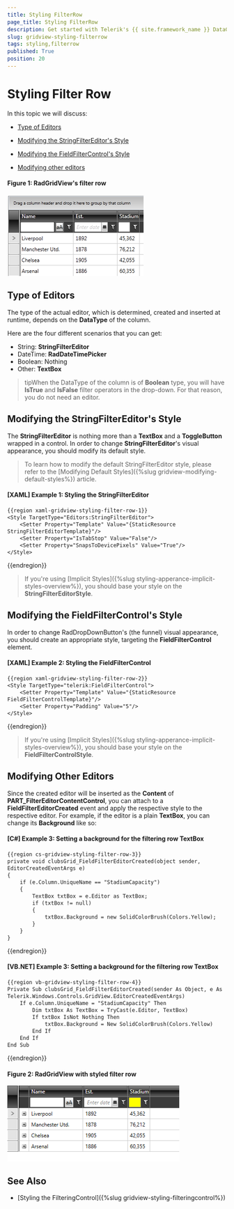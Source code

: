 ```yaml
---
title: Styling FilterRow
page_title: Styling FilterRow
description: Get started with Telerik's {{ site.framework_name }} DataGrid and learn how to style the FilterRow element.
slug: gridview-styling-filterrow
tags: styling,filterrow
published: True
position: 20
---
```


# Styling Filter Row

In this topic we will discuss:

* [Type of Editors](#type-of-editors)

* [Modifying the StringFilterEditor's Style](#modifying-the-strinfiltereditors-style)

* [Modifying the FieldFilterControl's Style](#modifying-the-fieldfiltercontrols-style)

* [Modifying other editors](#modifying-other-editors)

#### __Figure 1: RadGridView's filter row__

![Telerik {{ site.framework_name }} DataGrid Styles and Templates Styling FilterRow 01](images/RadGridView_Styles_and_Templates_Styling_FilterRow_01.PNG)

## Type of Editors

The type of the actual editor, which is determined, created and inserted at runtime, depends on the __DataType__ of the column.

Here are the four different scenarios that you can get:

* String: __StringFilterEditor__
* DateTime: __RadDateTimePicker__
* Boolean: Nothing
* Other: __TextBox__

>tipWhen the DataType of the column is of __Boolean__ type, you will have **IsTrue** and **IsFalse** filter operators in the drop-down. For that reason, you do not need an editor.
      
## Modifying the StringFilterEditor's Style

The __StringFilterEditor__ is nothing more than a __TextBox__ and a __ToggleButton__ wrapped in a control. In order to change __StringFilterEditor__'s visual appearance, you should modify its default style.

>To learn how to modify the default StringFilterEditor style, please refer to the [Modifying Default Styles]({%slug gridview-modifying-default-styles%}) article.

#### __[XAML] Example 1: Styling the StringFilterEditor__

	{{region xaml-gridview-styling-filter-row-1}}
	<Style TargetType="Editors:StringFilterEditor">
	    <Setter Property="Template" Value="{StaticResource StringFilterEditorTemplate}"/>
	    <Setter Property="IsTabStop" Value="False"/>
	    <Setter Property="SnapsToDevicePixels" Value="True"/>
	</Style>
{{endregion}}

>If you're using [Implicit Styles]({%slug styling-apperance-implicit-styles-overview%}), you should base your style on the __StringFilterEditorStyle__.
          
## Modifying the FieldFilterControl's Style

In order to change RadDropDownButton's (the funnel) visual appearance, you should create an appropriate style, targeting the **FieldFilterControl** element.

#### __[XAML] Example 2: Styling the FieldFilterControl__

	{{region xaml-gridview-styling-filter-row-2}}
	<Style TargetType="telerik:FieldFilterControl">
	    <Setter Property="Template" Value="{StaticResource FieldFilterControlTemplate}"/>
	    <Setter Property="Padding" Value="5"/>
	</Style>
{{endregion}}

>If you're using [Implicit Styles]({%slug styling-apperance-implicit-styles-overview%}), you should base your style on the __FieldFilterControlStyle__.

## Modifying Other Editors

Since the created editor will be inserted as the **Content** of __PART_FilterEditorContentControl__, you can attach to a __FieldFilterEditorCreated__ event and apply the respective style to the respective editor. For example, if the editor is a plain __TextBox__, you can change its __Background__ like so:

#### __[C#] Example 3: Setting a background for the filtering row TextBox__

	{{region cs-gridview-styling-filter-row-3}}
	private void clubsGrid_FieldFilterEditorCreated(object sender, EditorCreatedEventArgs e)
	{
	    if (e.Column.UniqueName == "StadiumCapacity")
	    {
	        TextBox txtBox = e.Editor as TextBox;
	        if (txtBox != null)
	        {
	            txtBox.Background = new SolidColorBrush(Colors.Yellow);
	        }
	    }
	}
{{endregion}}

#### __[VB.NET] Example 3: Setting a background for the filtering row TextBox__

	{{region vb-gridview-styling-filter-row-4}}
	Private Sub clubsGrid_FieldFilterEditorCreated(sender As Object, e As Telerik.Windows.Controls.GridView.EditorCreatedEventArgs)
	    If e.Column.UniqueName = "StadiumCapacity" Then
	        Dim txtBox As TextBox = TryCast(e.Editor, TextBox)
	        If txtBox IsNot Nothing Then
	            txtBox.Background = New SolidColorBrush(Colors.Yellow)
	        End If
	    End If
	End Sub
{{endregion}}

#### __Figure 2: RadGridView with styled filter row__

![Telerik {{ site.framework_name }} DataGrid-styled-filter-row](images/gridview-styled-filter-row.png)

## See Also

 * [Styling the FilteringControl]({%slug gridview-styling-filteringcontrol%})
